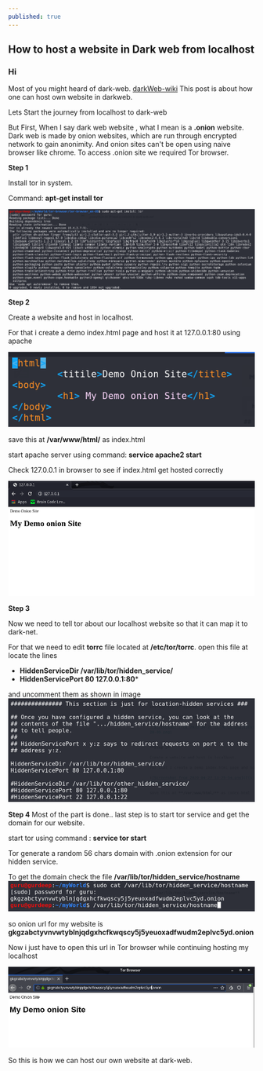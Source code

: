 ```yaml
---
published: true
---
```

## How to host a website in Dark web from localhost

### Hi 

Most of you might heard of dark-web. [darkWeb-wiki](https://en.wikipedia.org/wiki/Dark_web) This post is about how one can host own website in darkweb.

Lets Start the journey from localhost to dark-web

But First, When I say dark web website , what I mean is a **.onion** website. Dark web is made by onion websites, which are run through encrypted network to gain anonimity. And onion sites can't be open using naive browser like chrome. To access .onion site we required Tor browser.

**Step 1**

Install tor in system.

Command: **apt-get install tor**

![1.png](https://github.com/gurus158/blogs/blob/gh-pages/images/1.png?raw=true)



**Step 2**

Create a website and host in localhost.

For that i create a demo index.html page and host it at 127.0.0.1:80 using apache

![2.png](https://github.com/gurus158/blogs/blob/gh-pages/images/2.png?raw=true)


save this at **/var/www/html/** as index.html

start apache server using command: **service apache2 start**

Check 127.0.0.1 in browser to see if index.html get hosted correctly

![3.png](https://github.com/gurus158/blogs/blob/gh-pages/images/3.png?raw=true)



**Step 3**

Now we need to tell tor about our localhost website so that it can map it to dark-net.

For that we need to edit **torrc** file located at **/etc/tor/torrc**.
open this file at locate the lines 
- **HiddenServiceDir /var/lib/tor/hidden_service/**
- **HiddenServicePort 80 127.0.0.1:80***

and uncomment them as shown in image
![4.png](https://github.com/gurus158/blogs/blob/gh-pages/images/4.png?raw=true)


**Step 4** 
Most of the part is done.. last step is to start tor service and get the domain for our website.

start tor using command : **service tor start**

Tor generate a random 56 chars domain with .onion extension for our hidden service.

To get the domain check the file 
**/var/lib/tor/hidden_service/hostname**
![5.png](https://github.com/gurus158/blogs/blob/gh-pages/images/5.png?raw=true)


so onion url for my website is **gkgzabctyvnvwtyblnjqdgxhcfkwqscy5j5yeuoxadfwudm2eplvc5yd.onion**

Now i just have to open this url in Tor browser while continuing hosting my localhost

![6.png](https://github.com/gurus158/blogs/blob/gh-pages/images/6.png?raw=true)


So this is how we can host our own website at dark-web.
